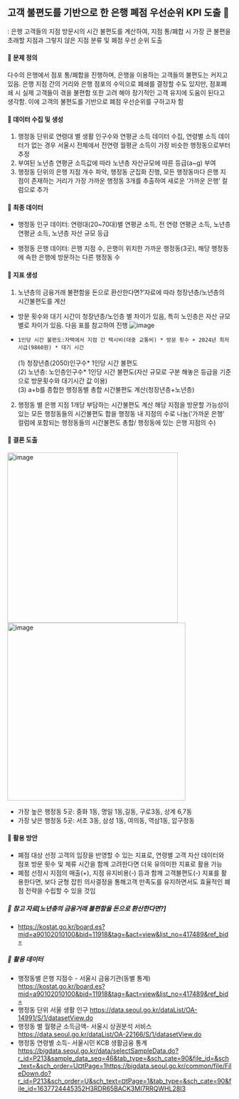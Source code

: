 ## 고객 불편도를 기반으로 한 은행 폐점 우선순위 KPI 도출 🏦
: 은행 고객들의 지점 방문시의 시간 불편도를 계산하여, 지점 통/폐합 시 가장 큰 불편을 초래할 지점과 그렇지 않은 지점 분류 및 폐점 우선 순위 도출

#### 📌 문제 정의
다수의 은행에서 점포 통/폐합을 진행하며, 은행을 이용하는 고객들의 불편도는 커지고 있음. 은행 지점 간의 거리와 은행 점포의 수익으로 폐쇄를 결정할 수도 있지만, 점포폐쇄 시 실제 고객들이 겪을 불편함 또한 고려 해야 장기적인 고객 유지에 도움이 된다고 생각함. 이에 고객의 불편도를 기반으로 폐점 우선순위를 구하고자 함

#### 📌 데이터 수집 및 생성
1. 행정동 단위로 연령대 별 생활 인구수와 연평균 소득 데이터 수집, 연령별 소득 데이터가 없는 경우 서울시 전체에서 전연령 월평균 소득이 가장 비슷한 행정동으로부터 추정
2. 부여된 노년층 연평균 소득값에 따라 노년층 자산규모에 따른 등급(a~g) 부여
3. 행정동 단위의 은행 지점 개수 파악, 행정동 군집화 진행, 모든 행정동마다 은행 지점이 존재하는 거리가 가장 가까운 행정동 3개를 추출하여 새로운 ‘가까운 은행’ 컬럼으로 추가

#### 📌 최종 데이터
- 행정동 인구 데이터: 연령대(20~70대)별 연평균 소득, 전 연령 연평균 소득, 노년층 연평균 소득, 노년층 자산 규모 등급 

- 행정동 은행 데이터: 은행 지점 수, 은행이 위치한 가까운 행정동(3곳), 해당 행정동에 속한 은행에 방문하는 다른 행정동 수

#### 📌 지표 생성
1. 노년층의 금융거래 불편함을 돈으로 환산한다면?’자료에 따라 청장년층/노년층의 시간불편도를 계산
   
- 방문 횟수와 대기 시간이 청장년층/노인층 별 차이가 있음, 특히  노인층은  자산 규모별로 차이가 있음. 다음 표를 참고하여 진행 
![image](https://github.com/user-attachments/assets/3269402b-ecaf-4730-bff7-6835ca67500c)



- `1인당 시간 불편도:자택에서 지점 간 택시비(대중 교통비) * 방문 횟수 + 2024년 최저시급(9860원) * 대기 시간`<br><br>
  (1) 청장년층(2050)인구수* 1인당 시간 불편도 <br>
  (2) 노년층:  노인층인구수* 1인당 시간 불편도(자산 규모로 구분 해놓은 등급을 기준으로 방문횟수와 대기시간 값 이용)<br>
  (3) a+b를 종합한 행정동별 총합 시간불편도 계산(청장년층+노년층)<br>

2. 행정동 별 은행 지점 1개당 부담하는 시간불편도 계산
   해당 지점을 방문할 가능성이 있는 모든 행정동들의 시간불편도 합을 행정동 내 지점의 수로 나눔(’가까운 은행’ 컬럼에 포함되는 행정동들의 시간불편도 총합/ 행정동에 있는 은행 지점의 수)

#### 📌 결론 도출
<img width="383" alt="image" src="https://github.com/user-attachments/assets/469e7144-04a5-47ea-8daa-72f31877b361">
<img width="400" alt="image" src="https://github.com/user-attachments/assets/7aac0a63-eeda-46cf-bf91-012ae05a4588">

- 가장 높은 행정동 5곳: 중화 1동, 명일 1동,길동, 구로3동, 상계 6,7동
- 가장 낮은 행정동 5곳: 서초 3동, 삼성 1동, 여의동, 역삼1동, 압구정동


#### 📌 활용 방안
- 폐점 대상 선정 고객의 입장을 반영할 수 있는 지표로, 연령별 고객 자산 데이터와 점포 방문 횟수 및 체류 시간을 함께 고려한다면 더욱 유의미한 지표로 활용 가능
- 폐점 선정시 지점의 매출(+), 지점 유지비용(-) 등과 함께 고객불편도(-) 지표를 활용한다면, 보다 균형 잡힌 의사결정을 통해고객 만족도를 유지하면서도 효율적인 폐점 전략을 수립할 수 있을 것임

##### 📘 참고 자료[노년층의 금융거래 불편함을 돈으로 환산한다면?]
- https://kostat.go.kr/board.es?mid=a90102010100&bid=11918&tag=&act=view&list_no=417489&ref_bid=
  
##### 📘 활용 데이터 
- 행정동별 은행 지점수 - 서울시 금융기관(동별 통계)
  https://kostat.go.kr/board.es?mid=a90102010100&bid=11918&tag=&act=view&list_no=417489&ref_bid=
- 행정동 단위 서울 생활 인구
  https://data.seoul.go.kr/dataList/OA-14991/S/1/datasetView.do
- 행정동 별 월평균 소득금액- 서울시 상권분석 서비스
  https://data.seoul.go.kr/dataList/OA-22166/S/1/datasetView.do
- 행정동 연령별 소득- 서울시민 KCB 생활금융 통계
https://bigdata.seoul.go.kr/data/selectSampleData.do?r_id=P213&sample_data_seq=46&tab_type=&sch_cate=90&file_id=&sch_text=&sch_order=U¤tPage=1https://bigdata.seoul.go.kr/common/file/FileDown.do?r_id=P213&sch_order=U&sch_text=¤tPage=1&tab_type=&sch_cate=90&file_id=1637724445352H3RDR65BACK3MI7RRQWHL28I3

